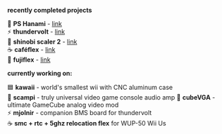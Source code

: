 **recently completed projects**

🔶 **PS Hanami** - [link](https://news.google.com/search?q=ps%20hanami) <br>
⚡ **thundervolt** - [link](https://github.com/mackieks/thundervolt) <br>
🥷 **shinobi scaler 2** - [link](https://github.com/mackieks/Shinobi-Scaler) <br>
☕ **caféflex** - [link](https://github.com/mackieks/cafeFlex) <br>
🗻 **fujiflex** - [link](https://github.com/mackieks/fujiflex)

**currently working on:**

🟦 **kawaii** - world's smallest wii with CNC aluminum case <br>
🦐 **scampi** - truly universal video game console audio amp
🧊 **cubeVGA** - ultimate GameCube analog video mod <br>
⚡ **mjolnir** - companion BMS board for thundervolt <br>
☕ **smc + rtc + 5ghz relocation flex** for WUP-50 Wii Us
